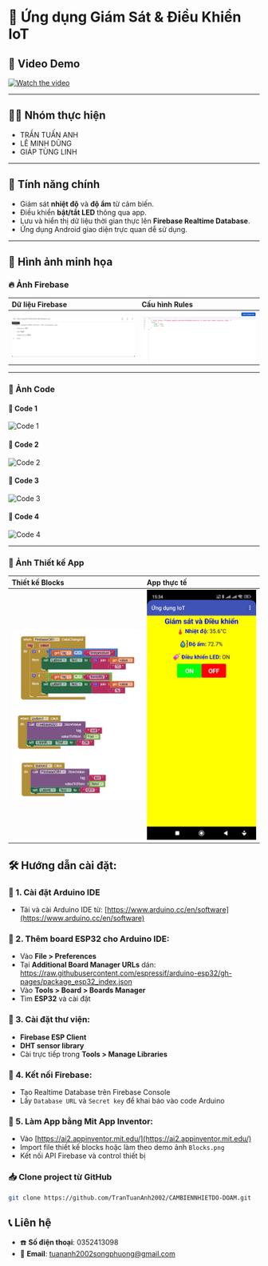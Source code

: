 
# 📱 Ứng dụng Giám Sát & Điều Khiển IoT

## 🎥 Video Demo

[![Watch the video](https://img.youtube.com/vi/WhR6thEL0Lo/hqdefault.jpg)](https://www.youtube.com/watch?v=WhR6thEL0Lo)


---

## 👨‍💻 Nhóm thực hiện

- TRẦN TUẤN ANH  
- LÊ MINH DŨNG  
- GIÁP TÙNG LINH

---

## 📌 Tính năng chính

- Giám sát **nhiệt độ** và **độ ẩm** từ cảm biến.
- Điều khiển **bật/tắt LED** thông qua app.
- Lưu và hiển thị dữ liệu thời gian thực lên **Firebase Realtime Database**.
- Ứng dụng Android giao diện trực quan dễ sử dụng.

---

## 📸 Hình ảnh minh họa

### 🔥 Ảnh Firebase
| Dữ liệu Firebase | Cấu hình Rules |
|:----------------|:---------------|
| ![Firebase Data](https://raw.githubusercontent.com/TranTuanAnh2002/CAMBIENNHIETDO-DOAM/main/anhfirebase/dữ%20liệu%20firebase.jpg) | ![Firebase Rules](https://raw.githubusercontent.com/TranTuanAnh2002/CAMBIENNHIETDO-DOAM/main/anhfirebase/dữ%20liệu%20rules.jpg) |

---

### 📌 Ảnh Code

#### 🔹 Code 1
![Code 1](https://raw.githubusercontent.com/TranTuanAnh2002/CAMBIENNHIETDO-DOAM/main/anhcode/%E1%BA%A3nh%20code1.jpg)

#### 🔹 Code 2
![Code 2](https://raw.githubusercontent.com/TranTuanAnh2002/CAMBIENNHIETDO-DOAM/main/anhcode/%E1%BA%A3nh%20code2.jpg)

#### 🔹 Code 3
![Code 3](https://raw.githubusercontent.com/TranTuanAnh2002/CAMBIENNHIETDO-DOAM/main/anhcode/%E1%BA%A3nh%20code3.jpg)

#### 🔹 Code 4
![Code 4](https://raw.githubusercontent.com/TranTuanAnh2002/CAMBIENNHIETDO-DOAM/main/anhcode/%E1%BA%A3nh%20code4.jpg)

---

### 📱 Ảnh Thiết kế App
| Thiết kế Blocks |  App thực tế |
|:----------------|:------------|
| ![Thiết kế Blocks](https://raw.githubusercontent.com/TranTuanAnh2002/CAMBIENNHIETDO-DOAM/main/anhthietkeapp/%E1%BA%A3nh%20thi%E1%BA%BFt%20k%E1%BA%BF%20blocks.jpg) | ![App thực tế](https://raw.githubusercontent.com/TranTuanAnh2002/CAMBIENNHIETDO-DOAM/main/anhthietkeapp/app%20th%E1%BB%B1c%20t%E1%BA%BF.jpg) |


## 🛠️ Hướng dẫn cài đặt:

### 📌 1. Cài đặt Arduino IDE
- Tải và cài Arduino IDE từ: [https://www.arduino.cc/en/software](https://www.arduino.cc/en/software)

### 📌 2. Thêm board ESP32 cho Arduino IDE:
- Vào **File > Preferences**
- Tại **Additional Board Manager URLs** dán: https://raw.githubusercontent.com/espressif/arduino-esp32/gh-pages/package_esp32_index.json
- Vào **Tools > Board > Boards Manager**
- Tìm **ESP32** và cài đặt

### 📌 3. Cài đặt thư viện:
- **Firebase ESP Client**
- **DHT sensor library**
- Cài trực tiếp trong **Tools > Manage Libraries**

### 📌 4. Kết nối Firebase:
- Tạo Realtime Database trên Firebase Console
- Lấy `Database URL` và `Secret key` để khai báo vào code Arduino

### 📌 5. Làm App bằng Mit App Inventor:
- Vào [https://ai2.appinventor.mit.edu/](https://ai2.appinventor.mit.edu/)
- Import file thiết kế blocks hoặc làm theo demo ảnh `Blocks.png`
- Kết nối API Firebase và control thiết bị

### 📥 Clone project từ GitHub

```bash
git clone https://github.com/TranTuanAnh2002/CAMBIENNHIETDO-DOAM.git
```

## 📞 Liên hệ
- ☎️ **Số điện thoại**: 0352413098
- 📧 **Email**: tuananh2002songphuong@gmail.com
